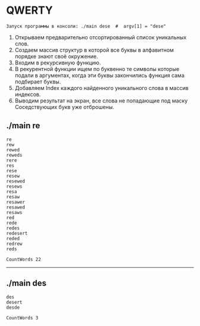 # QWERTY
    Запуск программы в консоли: ./main dese  #  argv[1] = "dese"
    
1. Открываем предварительно отсортированный список уникальных слов.
2. Создаем массив структур в которой все буквы в алфавитном порядке знают своё окружение.
3. Входим в рекурсивную функцию.
4. В рекурентной функции ищем по буквенно те символы которые подали в аргументах, когда эти буквы закончились функция сама подбирает буквы.
5. Добавляем Index каждого найденного уникального слова в массив индексов.
6. Выводим результат на экран, все слова не попадающие под маску Соседствующих букв уже отброшены.


**./main re**
------------------------------
	re
	rew
	rewed
	reweds
	rere
	res
	rese
	resew
	resewed
	resews
	resa
	resaw
	resawer
	resawed
	resaws
	red
	rede
	redes
	redesert
	reded
	redrew
	reds

	CountWords 22 


-------------

./main des
------------------------
	des
	desert
	desde

	CountWords 3 